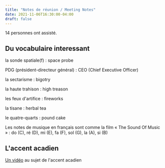 ```yaml
---
title: "Notes de réunion / Meeting Notes"
date: 2021-11-06T16:30:00-04:00
draft: false
---
```


14 personnes ont assisté.

<!--more-->

## Du vocabulaire interessant ##

la sonde spatiale(f)
: space probe

PDG (président-directeur général)
: CEO (Chief Executive Officer)

la sectarisme
:  bigotry

la haute trahison
:  high treason

les feux d'artifice
: fireworks

la tisane
:  herbal tea

le quatre-quarts
: pound cake

Les notes de musique en français sont comme la film « The Sound Of Music »
: do (C), ré (D), mi (E), fa (F), sol (G), la (A), si (B)

## L'accent acadien ##

[Un vidéo](https://www.youtube.com/watch?v=ZfsGjCAHYpw) au sujet de l'accent acadien 
